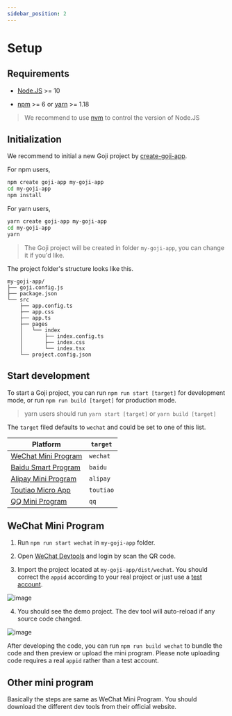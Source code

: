 ```yaml
---
sidebar_position: 2
---
```


# Setup

## Requirements

- [Node.JS](https://nodejs.org/) >= 10

- [npm](https://npmjs.com/) >= 6 or [yarn](https://yarnpkg.com/) >= 1.18

> We recommend to use [nvm](https://github.com/nvm-sh/nvm) to control the version of Node.JS

## Initialization

We recommend to initial a new Goji project by
[create-goji-app](https://www.npmjs.com/package/create-goji-app).

For npm users,

```bash
npm create goji-app my-goji-app
cd my-goji-app
npm install
```

For yarn users,

```bash
yarn create goji-app my-goji-app
cd my-goji-app
yarn
```

> The Goji project will be created in folder `my-goji-app`, you can change it if you'd like.

The project folder's structure looks like this.

```
my-goji-app/
├── goji.config.js
├── package.json
└── src
    ├── app.config.ts
    ├── app.css
    ├── app.ts
    ├── pages
    │   └── index
    │       ├── index.config.ts
    │       ├── index.css
    │       └── index.tsx
    └── project.config.json
```

## Start development

To start a Goji project, you can run `npm run start [target]` for development mode, or run
`npm run build [target]` for production mode.

> yarn users should run `yarn start [target]` or `yarn build [target]`

The `target` filed defaults to `wechat` and could be set to one of this list.

| Platform                                                                           | `target`  |
| ---------------------------------------------------------------------------------- | --------- |
| [WeChat Mini Program](https://developers.weixin.qq.com/miniprogram/dev/framework/) | `wechat`  |
| [Baidu Smart Program](https://smartprogram.baidu.com/developer/index.html)         | `baidu`   |
| [Alipay Mini Program](https://open.alipay.com/channel/miniIndex.htm)               | `alipay`  |
| [Toutiao Micro App](https://microapp.bytedance.com/)                               | `toutiao` |
| [QQ Mini Program](https://q.qq.com/)                                               | `qq`      |

## WeChat Mini Program

1. Run `npm run start wechat` in `my-goji-app` folder.

2. Open [WeChat Devtools](https://developers.weixin.qq.com/miniprogram/dev/devtools/download.html)
   and login by scan the QR code.

3. Import the project located at `my-goji-app/dist/wechat`. You should correct the `appid` according
   to your real project or just use a
   [test account](https://developers.weixin.qq.com/miniprogram/dev/devtools/sandbox.html).

![image](https://user-images.githubusercontent.com/1812118/86796292-05ee6a80-c0a1-11ea-9c4c-f302c70f5d17.png)

4. You should see the demo project. The dev tool will auto-reload if any source code changed.

![image](https://user-images.githubusercontent.com/1812118/86796712-739a9680-c0a1-11ea-95fd-14178361fff6.png)

After developing the code, you can run `npm run build wechat` to bundle the code and then preview or
upload the mini program. Please note uploading code requires a real `appid` rather than a test
account.

## Other mini program

Basically the steps are same as WeChat Mini Program. You should download the different dev tools
from their official website.
